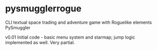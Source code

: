 # pysmugglerrogue
CLI textual space trading and adventure game with Roguelike elements
PySmuggler

v0.01
Initial code - basic menu system and starmap; jump logic implemented as well. Very partial.

